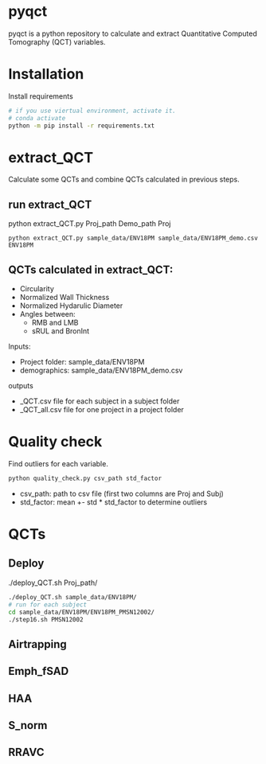 # pyqct
pyqct is a python repository to calculate and extract Quantitative Computed Tomography (QCT) variables. 

# Installation
Install requirements
```bash
# if you use viertual environment, activate it. 
# conda activate
python -m pip install -r requirements.txt 
```


# extract_QCT
Calculate some QCTs and combine QCTs calculated in previous steps.
## run extract_QCT
python extract_QCT.py Proj_path Demo_path Proj
```
python extract_QCT.py sample_data/ENV18PM sample_data/ENV18PM_demo.csv ENV18PM
```

## QCTs calculated in extract_QCT:
- Circularity
- Normalized Wall Thickness
- Normalized Hydarulic Diameter
- Angles between:
  - RMB and LMB
  - sRUL and BronInt


Inputs:
- Project folder: sample_data/ENV18PM
- demographics: sample_data/ENV18PM_demo.csv


outputs 
- _QCT.csv file for each subject in a subject folder
- _QCT_all.csv file for one project in a project folder

# Quality check 
Find outliers for each variable.
```bash
python quality_check.py csv_path std_factor
```
- csv_path: path to csv file (first two columns are Proj and Subj)
- std_factor: mean +- std * std_factor to determine outliers

# QCTs

## Deploy
./deploy_QCT.sh Proj_path/
```bash
./deploy_QCT.sh sample_data/ENV18PM/
# run for each subject
cd sample_data/ENV18PM/ENV18PM_PMSN12002/
./step16.sh PMSN12002
```
## Airtrapping

## Emph_fSAD

## HAA

## S_norm

## RRAVC


